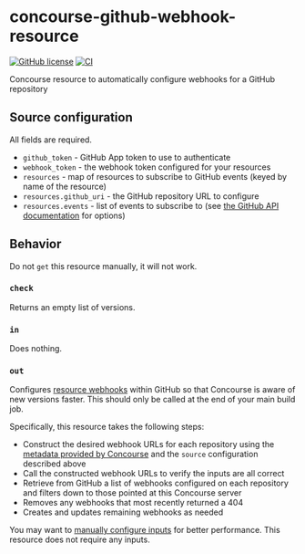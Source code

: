 # concourse-github-webhook-resource
[![GitHub license](https://img.shields.io/github/license/RoboJackets/concourse-github-check-resource)](https://github.com/RoboJackets/concourse-github-check-resource/blob/main/LICENSE) [![CI](https://concourse.robojackets.org/api/v1/teams/information-technology/pipelines/github-webhook/jobs/build-main/badge)](https://concourse.robojackets.org/teams/information-technology/pipelines/github-webhook)

Concourse resource to automatically configure webhooks for a GitHub repository

## Source configuration
All fields are required.

- `github_token` - GitHub App token to use to authenticate
- `webhook_token` - the webhook token configured for your resources
- `resources` - map of resources to subscribe to GitHub events (keyed by name of the resource)
- `resources.github_uri` - the GitHub repository URL to configure
- `resources.events` - list of events to subscribe to (see [the GitHub API documentation](https://docs.github.com/en/developers/webhooks-and-events/webhook-events-and-payloads) for options)

## Behavior
Do not `get` this resource manually, it will not work.

### `check`
Returns an empty list of versions.

### `in`
Does nothing.

### `out`
Configures [resource webhooks](https://concourse-ci.org/resources.html#schema.resource.webhook_token) within GitHub so that Concourse is aware of new versions faster. This should only be called at the end of your main build job.

Specifically, this resource takes the following steps:
- Construct the desired webhook URLs for each repository using the [metadata provided by Concourse](https://concourse-ci.org/implementing-resource-types.html#resource-metadata) and the `source` configuration described above
- Call the constructed webhook URLs to verify the inputs are all correct
- Retrieve from GitHub a list of webhooks configured on each repository and filters down to those pointed at this Concourse server
- Removes any webhooks that most recently returned a 404
- Creates and updates remaining webhooks as needed

You may want to [manually configure inputs](https://concourse-ci.org/jobs.html#schema.step.put-step.inputs) for better performance. This resource does not require any inputs.
